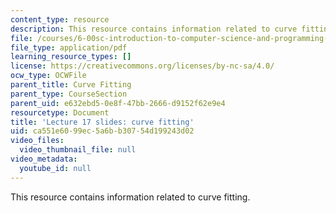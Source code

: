 ```yaml
---
content_type: resource
description: This resource contains information related to curve fitting.
file: /courses/6-00sc-introduction-to-computer-science-and-programming-spring-2011/ca551e6099ec5a6bb30754d199243d02_MIT6_00SCS11_lec17_slides.pdf
file_type: application/pdf
learning_resource_types: []
license: https://creativecommons.org/licenses/by-nc-sa/4.0/
ocw_type: OCWFile
parent_title: Curve Fitting
parent_type: CourseSection
parent_uid: e632ebd5-0e8f-47bb-2666-d9152f62e9e4
resourcetype: Document
title: 'Lecture 17 slides: curve fitting'
uid: ca551e60-99ec-5a6b-b307-54d199243d02
video_files:
  video_thumbnail_file: null
video_metadata:
  youtube_id: null
---
```

This resource contains information related to curve fitting.